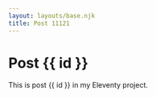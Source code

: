 ```yaml
---
layout: layouts/base.njk
title: Post 11121
---
```


# Post {{ id }}

This is post {{ id }} in my Eleventy project.
